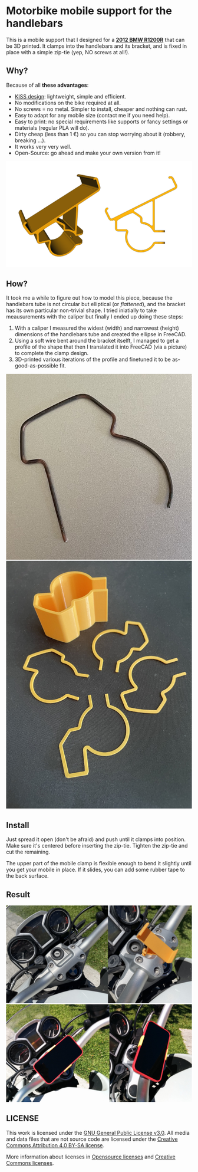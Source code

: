 # Motorbike mobile support for the handlebars

This is a mobile support that I designed for a [**2012 BMW R1200R**](https://duckduckgo.com/?q=bmw+r1200r+2012&iax=images&ia=images#) that can be 3D printed. It clamps into the handlebars and its bracket, and is fixed in place with a simple zip-tie (yep, NO screws at all!).

## Why?
Because of all **these advantages**:

* [KISS design](https://en.wikipedia.org/wiki/KISS_principle): lightweight, simple and efficient.
* No modifications on the bike required at all.
* No screws = no metal. Simpler to install, cheaper and nothing can rust.
* Easy to adapt for any mobile size (contact me if you need help).
* Easy to print: no special requirements like supports or fancy settings or materials (regular PLA will do).
* Dirty cheap (less than 1 €) so you can stop worrying about it (robbery, breaking ...).
* It works very very well.
* Open-Source: go ahead and make your own version from it!

![motorbike-mobile-support](motorbike-mobile-support.png)

## How?
It took me a while to figure out how to model this piece, because the handlebars tube is not circular but elliptical (or *flattened*), and the bracket has its own particular non-trivial shape. I tried iniatially to take meausurements with the caliper but finally I ended up doing these steps:

1. With a caliper I measured the widest (width) and narrowest (height) dimensions of the handlebars tube and created the ellipse in FreeCAD.
2. Using a soft wire bent around the bracket itselft, I managed to get a profile of the shape that then I translated it into FreeCAD (via a picture) to complete the clamp design.
3. 3D-printed various iterations of the profile and finetuned it to be as-good-as-possible fit.

![profile](images/profile.jpg)
![trials](images/trials.jpg)

## Install
Just spread it open (don't be afraid) and push until it clamps into position. Make sure it's centered before inserting the zip-tie. Tighten the zip-tie and cut the remaining.

The upper part of the mobile clamp is flexible enough to bend it slightly until you get your mobile in place. If it slides, you can add some rubber tape to the back surface.

## Result
![result1](images/result1.jpg)
![result2](images/result2.jpg)

## LICENSE

This work is licensed under the [GNU General Public License v3.0](../LICENSE-GPLV30). All media and data files that are not source code are licensed under the [Creative Commons Attribution 4.0 BY-SA license](../LICENSE-CCBYSA40).

More information about licenses in [Opensource licenses](https://opensource.org/licenses/) and [Creative Commons licenses](https://creativecommons.org/licenses/).
